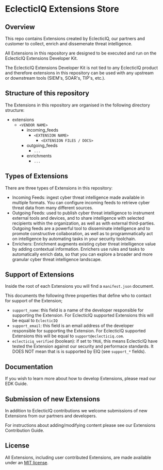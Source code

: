 # EclecticIQ Extensions Store

## Overview

This repo contains Extensions created by EclecticIQ, our partners and customer to collect, enrich and dissemenate threat intelligence.

All Extensions in this repository are designed to be executed and run on the EclecticIQ Extensions Developer Kit.

The EclecticIQ Extensions Developer Kit is not tied to any EclecticIQ product and therefore extensions in this repository can be used with any upstream or downstream tools (SIEM's, SOAR's, TIP's, etc.).

## Structure of this repository

The Extensions in this repository are organised in the following directory structure:

* extensions
  * `<VENDOR NAME>`
    * incoming_feeds
      * `<EXTENSION NAME>`
        * `<EXTENSION FILES / DOCS>`
    * outgoing_feeds
      * `...`
    * enrichments
      * `...`

## Types of Extensions

There are three types of Extensions in this repository:

* Incoming Feeds: ingest cyber threat intelligence made available in multiple formats.
You can configure incoming feeds to retrieve cyber threat data from many different sources.
* Outgoing Feeds: used to publish cyber threat intelligence to instrument external tools and devices, and to share intelligence with selected recipients within the organization, as well as with external third-parties. Outgoing feeds are a powerful tool to disseminate intelligence and to promote constructive collaboration, as well as to programmatically act on intelligence by automating tasks in your security toolchain.
* Enrichers: Enrichment augments existing cyber threat intelligence value by adding contextual information.
Enrichers use rules and tasks to automatically enrich data, so that you can explore a broader and more granular cyber threat intelligence landscape.

## Support of Extensions

Inside the root of each Extensions you will find a `manifest.json` document.

This documents the following three properties that define who to contact for support of the Extension;

* `support_name`: this field is a name of the developer responsible for supporting the Extension. For EclecticIQ supported Extensions this will be equal to `EclecticIQ`
* `support_email`: this field is an email address of the developer responsible for supporting the Extension. For EclecticIQ supported Extensions this will be equal to `support@eclecticiq.com`.
* `eclecticiq_verified` (boolean): if set to `TRUE`, this means EclecticIQ have tested the Extension against our security and performace standards. It DOES NOT mean that is is supported by EIQ (see `support_*` fields).

## Documentation

If you wish to learn more about how to develop Extensions, please read our EDK Guide.

## Submission of new Extensions

In addition to EclecticIQ contributions we welcome submissions of new Extensions from our partners and developers.

For instructions about adding/modifying content please see our Extensions Contribution Guide.

## License

All Extensions, including user contributed Extensions, are made available under an [MIT license](/LICENSE).
